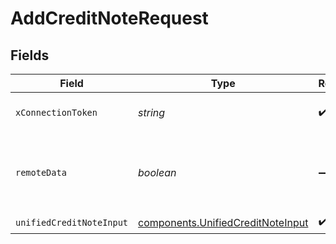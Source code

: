 # AddCreditNoteRequest


## Fields

| Field                                                                                  | Type                                                                                   | Required                                                                               | Description                                                                            |
| -------------------------------------------------------------------------------------- | -------------------------------------------------------------------------------------- | -------------------------------------------------------------------------------------- | -------------------------------------------------------------------------------------- |
| `xConnectionToken`                                                                     | *string*                                                                               | :heavy_check_mark:                                                                     | The connection token                                                                   |
| `remoteData`                                                                           | *boolean*                                                                              | :heavy_minus_sign:                                                                     | Set to true to include data from the original Accounting software.                     |
| `unifiedCreditNoteInput`                                                               | [components.UnifiedCreditNoteInput](../../models/components/unifiedcreditnoteinput.md) | :heavy_check_mark:                                                                     | N/A                                                                                    |
